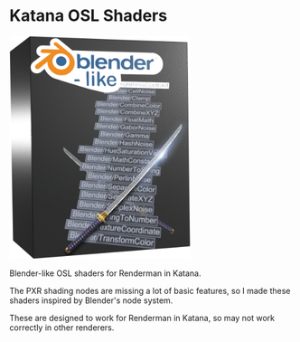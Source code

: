 # Katana OSL Shaders
<img src="icon.png" width="320">

Blender-like OSL shaders for Renderman in Katana.

The PXR shading nodes are missing a lot of basic features, so I made these shaders inspired by Blender's node system.

These are designed to work for Renderman in Katana, so may not work correctly in other renderers.
